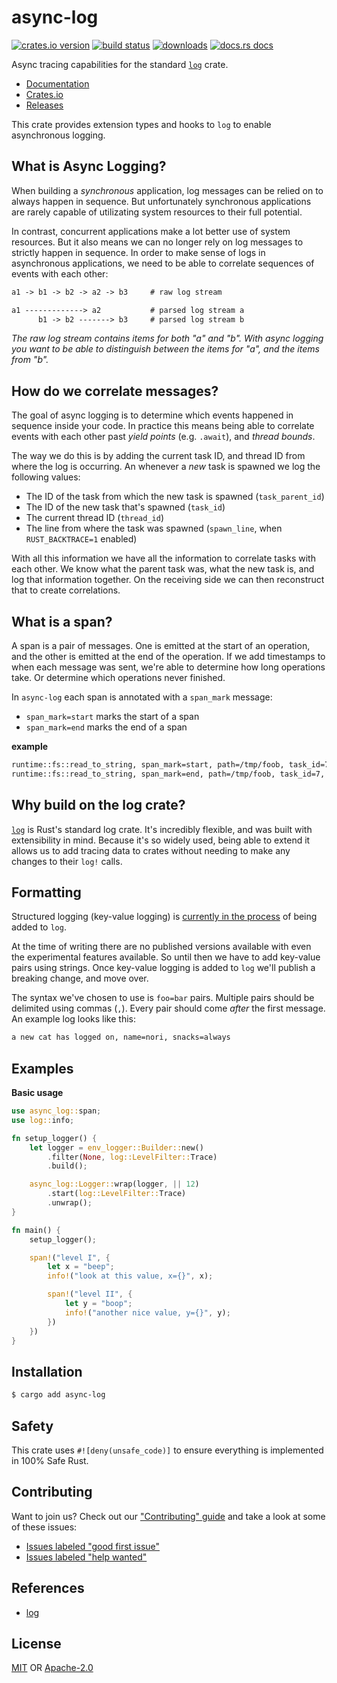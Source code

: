 # async-log
[![crates.io version][1]][2] [![build status][3]][4]
[![downloads][5]][6] [![docs.rs docs][7]][8]

Async tracing capabilities for the standard [`log`] crate.

[`log`]: https://docs.rs/log

- [Documentation][8]
- [Crates.io][2]
- [Releases][releases]

This crate provides extension types and hooks to `log` to enable asynchronous logging.

## What is Async Logging?
When building a _synchronous_ application, log messages can be relied on to always happen
in sequence. But unfortunately synchronous applications are rarely capable of utilizating
system resources to their full potential.

In contrast, concurrent applications make a lot better use of system resources. But it also
means we can no longer rely on log messages to strictly happen in sequence. In order to make
sense of logs in asynchronous applications, we need to be able to correlate sequences of events
with each other:

```txt
a1 -> b1 -> b2 -> a2 -> b3     # raw log stream

a1 -------------> a2           # parsed log stream a
      b1 -> b2 -------> b3     # parsed log stream b
```
_The raw log stream contains items for both "a" and "b". With async logging you want to be able
to distinguish between the items for "a", and the items from "b"._

## How do we correlate messages?
The goal of async logging is to determine which events happened in sequence inside your code. In
practice this means being able to correlate events with each other past _yield points_ (e.g.
`.await`), and _thread bounds_.

The way we do this is by adding the current task ID, and thread ID from where the log is
occurring. An whenever a _new_ task is spawned we log the following values:

- The ID of the task from which the new task is spawned (`task_parent_id`)
- The ID of the new task that's spawned (`task_id`)
- The current thread ID (`thread_id`)
- The line from where the task was spawned (`spawn_line`, when `RUST_BACKTRACE=1` enabled)

With all this information we have all the information to correlate tasks with each other. We
know what the parent task was, what the new task is, and log that information together. On the
receiving side we can then reconstruct that to create correlations.

## What is a span?
A span is a pair of messages. One is emitted at the start of an operation, and the other is
emitted at the end of the operation. If we add timestamps to when each message was sent, we're
able to determine how long operations take. Or determine which operations never finished.

In `async-log` each span is annotated with a `span_mark` message:
- `span_mark=start` marks the start of a span
- `span_mark=end` marks the end of a span

__example__
```txt
runtime::fs::read_to_string, span_mark=start, path=/tmp/foob, task_id=7, thread_id=8
runtime::fs::read_to_string, span_mark=end, path=/tmp/foob, task_id=7, thread_id=8
```

## Why build on the log crate?
[`log`](https://docs.rs/log/) is Rust's standard log crate. It's incredibly flexible, and was
built with extensibility in mind. Because it's so widely used, being able to extend it allows
us to add tracing data to crates without needing to make any changes to their `log!` calls.

## Formatting
Structured logging (key-value logging) is [currently in the
process](https://github.com/rust-lang-nursery/log/issues/328) of being added to `log`.

At the time of writing there are no published versions available with even the experimental
features available. So until then we have to add key-value pairs using strings. Once key-value
logging is added to `log` we'll publish a breaking change, and move over.

The syntax we've chosen to use is `foo=bar` pairs. Multiple pairs should be delimited using
commas (`,`). Every pair should come _after_ the first message. An example log looks like this:

```txt
a new cat has logged on, name=nori, snacks=always
```

## Examples
__Basic usage__
```rust
use async_log::span;
use log::info;

fn setup_logger() {
    let logger = env_logger::Builder::new()
        .filter(None, log::LevelFilter::Trace)
        .build();

    async_log::Logger::wrap(logger, || 12)
        .start(log::LevelFilter::Trace)
        .unwrap();
}

fn main() {
    setup_logger();

    span!("level I", {
        let x = "beep";
        info!("look at this value, x={}", x);

        span!("level II", {
            let y = "boop";
            info!("another nice value, y={}", y);
        })
    })
}
```

## Installation
```sh
$ cargo add async-log
```

## Safety
This crate uses ``#![deny(unsafe_code)]`` to ensure everything is implemented in
100% Safe Rust.

## Contributing
Want to join us? Check out our ["Contributing" guide][contributing] and take a
look at some of these issues:

- [Issues labeled "good first issue"][good-first-issue]
- [Issues labeled "help wanted"][help-wanted]

## References
- [log](http://docs.rs/log)

## License
[MIT](./LICENSE-MIT) OR [Apache-2.0](./LICENSE-APACHE)

[1]: https://img.shields.io/crates/v/async-log.svg?style=flat-square
[2]: https://crates.io/crates/async-log
[3]: https://img.shields.io/travis/rustasync/async-log/master.svg?style=flat-square
[4]: https://travis-ci.org/rustasync/async-log
[5]: https://img.shields.io/crates/d/async-log.svg?style=flat-square
[6]: https://crates.io/crates/async-log
[7]: https://img.shields.io/badge/docs-latest-blue.svg?style=flat-square
[8]: https://docs.rs/async-log

[releases]: https://github.com/rustasync/async-log/releases
[contributing]: https://github.com/rustasync/async-log/blob/master.github/CONTRIBUTING.md
[good-first-issue]: https://github.com/rustasync/async-log/labels/good%20first%20issue
[help-wanted]: https://github.com/rustasync/async-log/labels/help%20wanted
